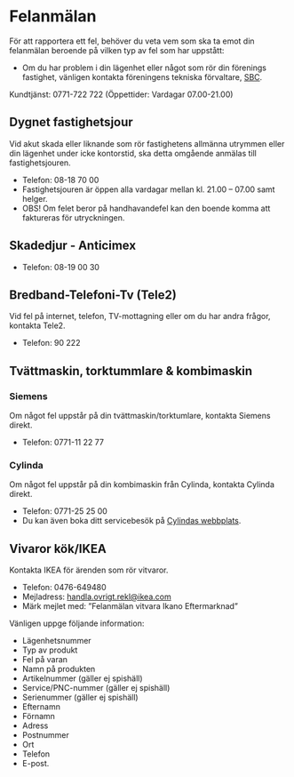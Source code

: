 # Felanmälan

För att rapportera ett fel, behöver du veta vem som ska ta emot din felanmälan beroende på vilken typ av fel som har uppstått:

- Om du har problem i din lägenhet eller något som rör din förenings fastighet, vänligen kontakta föreningens tekniska förvaltare, [SBC](https://www.sbc.se).

Kundtjänst: 0771-722 722 (Öppettider: Vardagar 07.00-21.00)

## Dygnet fastighetsjour

Vid akut skada eller liknande som rör fastighetens allmänna utrymmen eller din lägenhet under icke kontorstid, ska detta omgående anmälas till fastighetsjouren.

- Telefon: 08-18 70 00
- Fastighetsjouren är öppen alla vardagar mellan kl. 21.00 – 07.00 samt helger.
- OBS! Om felet beror på handhavandefel kan den boende komma att faktureras för utryckningen.

## Skadedjur - Anticimex

- Telefon: 08-19 00 30

## Bredband-Telefoni-Tv (Tele2)

Vid fel på internet, telefon, TV-mottagning eller om du har andra frågor, kontakta Tele2.

- Telefon: 90 222

## Tvättmaskin, torktummlare & kombimaskin

### Siemens

Om något fel uppstår på din tvättmaskin/torktumlare, kontakta Siemens direkt.

- Telefon: 0771-11 22 77

### Cylinda

Om något fel uppstår på din kombimaskin från Cylinda, kontakta Cylinda direkt.

- Telefon: 0771-25 25 00
- Du kan även boka ditt servicebesök på [Cylindas webbplats](http://www.cylinda.se/BokaService).

## Vivaror kök/IKEA

Kontakta IKEA för ärenden som rör vitvaror.

- Telefon: 0476-649480
- Mejladress: handla.ovrigt.rekl@ikea.com
- Märk mejlet med: ”Felanmälan vitvara Ikano Eftermarknad”

Vänligen uppge följande information:

- Lägenhetsnummer
- Typ av produkt
- Fel på varan
- Namn på produkten
- Artikelnummer (gäller ej spishäll)
- Service/PNC-nummer (gäller ej spishäll)
- Serienummer (gäller ej spishäll)
- Efternamn
- Förnamn
- Adress
- Postnummer
- Ort
- Telefon
- E-post.
